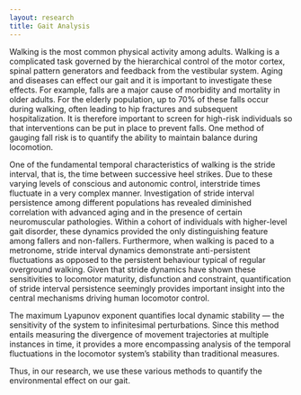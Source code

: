 ```yaml
---
layout: research
title: Gait Analysis
---
```


Walking is the most common physical activity among adults. Walking is a complicated task governed by the hierarchical control of the motor cortex, spinal pattern generators and feedback from the vestibular system. Aging and diseases can effect our gait and it is important to investigate these effects. For example, falls are a major cause of morbidity and mortality in older adults. For the elderly population, up to 70% of these falls occur during walking, often leading to hip fractures and subsequent hospitalization. It is therefore important to screen for high-risk individuals so that interventions can be put in place to prevent falls. One method of gauging fall risk is to quantify the ability to maintain balance during locomotion.

One of the fundamental temporal characteristics of walking is the stride interval, that is, the time between successive heel strikes. Due to these varying levels of conscious and autonomic control, interstride times fluctuate in a very complex manner. Investigation of stride interval persistence among different populations has revealed diminished correlation with advanced aging and in the presence of certain neuromuscular pathologies. Within a cohort of individuals with higher-level gait disorder, these dynamics provided the only distinguishing feature among fallers and non-fallers. Furthermore, when walking is paced to a metronome, stride interval dynamics demonstrate anti-persistent fluctuations as opposed to the persistent behaviour typical of regular overground walking. Given that stride dynamics have shown these sensitivities to locomotor maturity, disfunction and constraint, quantification of stride interval persistence seemingly provides important insight into the central mechanisms driving human locomotor control.

The maximum Lyapunov exponent quantifies local dynamic stability — the sensitivity of the system to infinitesimal perturbations. Since this method entails measuring the divergence of movement trajectories at multiple instances in time, it provides a more encompassing analysis of the temporal fluctuations in the locomotor system’s stability than traditional measures.

Thus, in our research, we use these various methods to quantify the environmental effect on our gait.
